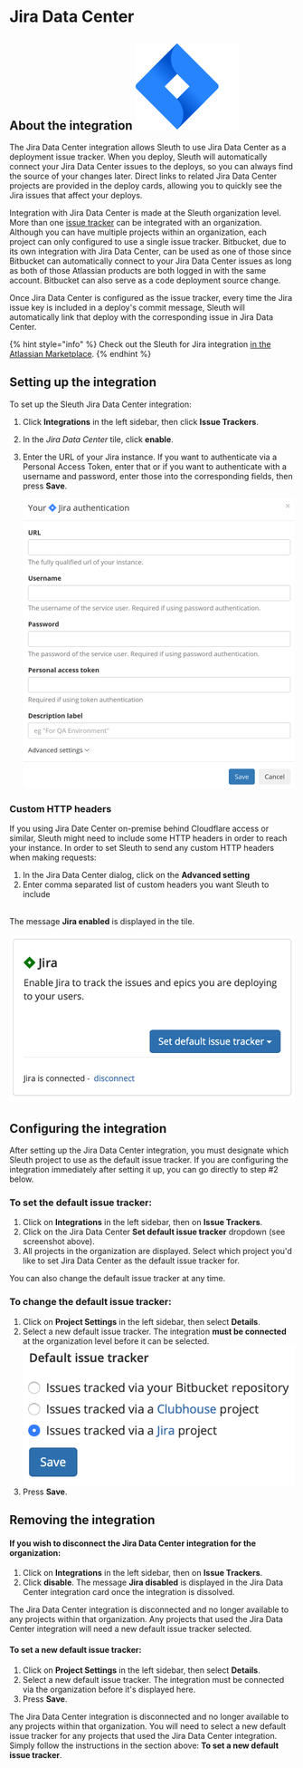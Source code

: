 # Jira Data Center

## About the integration ![](<../../.gitbook/assets/jira-software-2x-blue (1).png>)

The Jira Data Center integration allows Sleuth to use Jira Data Center as a deployment issue tracker. When you deploy, Sleuth will automatically connect your Jira Data Center issues to the deploys, so you can always find the source of your changes later. Direct links to related Jira Data Center projects are provided in the deploy cards, allowing you to quickly see the Jira issues that affect your deploys.

Integration with Jira Data Center is made at the Sleuth organization level. More than one [issue tracker](./) can be integrated with an organization. Although you can have multiple projects within an organization, each project can only configured to use a single issue tracker. Bitbucket, due to its own integration with Jira Data Center, can be used as one of those since Bitbucket can automatically connect to your Jira Data Center issues as long as both of those Atlassian products are both logged in with the same account. Bitbucket can also serve as a code deployment source change.

Once Jira Data Center is configured as the issue tracker, every time the Jira issue key is included in a deploy's commit message, Sleuth will automatically link that deploy with the corresponding issue in Jira Data Center.

{% hint style="info" %}
Check out the Sleuth for Jira integration [in the Atlassian Marketplace](https://marketplace.atlassian.com/apps/1223369/sleuth-for-jira?hosting=cloud\&tab=overview).
{% endhint %}

## Setting up the integration

To set up the Sleuth Jira Data Center integration:

1. Click **Integrations** in the left sidebar, then click **Issue Trackers**.
2. In the _Jira Data Center_ tile, click **enable**.
3.  Enter the URL of your Jira instance. If you want to authenticate via a Personal Access Token, enter that or if you want to authenticate with a username and password, enter those into the corresponding fields, then press **Save**.&#x20;

    ![](<../../.gitbook/assets/image (10) (1) (1).png>)



### Custom HTTP headers

If you using Jira Date Center on-premise behind Cloudflare access or similar, Sleuth might need to include some HTTP headers in order to reach your instance. In order to set Sleuth to send any custom HTTP headers when making requests:

1. In the Jira Data Center dialog, click on the **Advanced setting**
2. Enter comma separated list of custom headers you want Sleuth to include

\
The message **Jira enabled** is displayed in the tile.

![Successful integration!](../../.gitbook/assets/screen-shot-2020-06-02-at-3.05.34-pm.png)

## Configuring the integration

After setting up the Jira Data Center integration, you must designate which Sleuth project to use as the default issue tracker. If you are configuring the integration immediately after setting it up, you can go directly to step #2 below.

### To set the default issue tracker:

1. Click on **Integrations** in the left sidebar, then on **Issue Trackers**.
2. Click on the Jira Data Center **Set default issue tracker** dropdown (see screenshot above).
3. All projects in the organization are displayed. Select which project you'd like to set Jira Data Center as the default issue tracker for.

You can also change the default issue tracker at any time.

### To change the default issue tracker:

1. Click on **Project Settings** in the left sidebar, then select **Details**.
2. Select a new default issue tracker. The integration **must be connected** at the organization level before it can be selected.\
   ![](../../.gitbook/assets/jira-default-issue-tracker.png)
3. Press **Save**.

## Removing the integration

#### If you wish to disconnect the Jira Data Center integration for the organization:

1. Click on **Integrations** in the left sidebar, then on **Issue Trackers**.
2. Click **disable**. The message **Jira disabled** is displayed in the Jira Data Center integration card once the integration is dissolved.

The Jira Data Center integration is disconnected and no longer available to any projects within that organization. Any projects that used the Jira Data Center integration will need a new default issue tracker selected.

#### To set a new default issue tracker:

1. Click on **Project Settings** in the left sidebar, then select **Details**.
2. Select a new default issue tracker. The integration must be connected via the organization before it's displayed here.
3. Press **Save**.

The Jira Data Center integration is disconnected and no longer available to any projects within that organization. You will need to select a new default issue tracker for any projects that used the Jira Data Center integration. Simply follow the instructions in the section above: **To set a new default issue tracker**.
